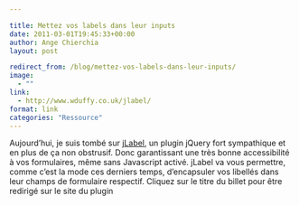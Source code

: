 ```yaml
---

title: Mettez vos labels dans leur inputs
date: 2011-03-01T19:45:33+00:00
author: Ange Chierchia
layout: post

redirect_from: /blog/mettez-vos-labels-dans-leur-inputs/
image:
  - ""
link:
  - http://www.wduffy.co.uk/jlabel/
format: link
categories: "Ressource"
---
```

Aujourd&rsquo;hui, je suis tombé sur <a href="http://www.wduffy.co.uk/jlabel/" target="_blank">jLabel</a>, un plugin jQuery fort sympathique et en plus de ça non obstrusif. Donc garantissant une très bonne accessibilité à vos formulaires, même sans Javascript activé. jLabel va vous permettre, comme c&rsquo;est la mode ces derniers temps, d&rsquo;encapsuler vos libellés dans leur champs de formulaire respectif. Cliquez sur le titre du billet pour être redirigé sur le site du plugin